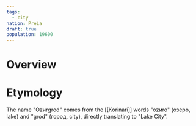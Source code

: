 ```yaml
---
tags:
  - city
nation: Preia
draft: true
population: 19600
---
```

# Overview
# Etymology
The name "Ozᴎrgrod" comes from the [[Korinari]] words "ozᴎro" (озеро, lake) and "grod" (город, city), directly translating to "Lake City".